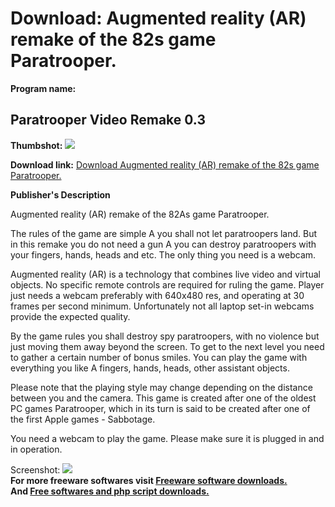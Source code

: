 # Download: Augmented reality (AR) remake of the 82s game Paratrooper.

**Program name:**

## Paratrooper Video Remake 0.3

  
**Thumbshot:** ![](http://www.freewarefiles.com/screenshot/paratroopervr_md.jpg)   
  
**Download link:** [Download Augmented reality (AR) remake of the 82s game Paratrooper.](http://freesoftwares.boysofts.com/Paratrooper-Video-Remake_program_53532.html)  
  


**Publisher's Description**  
  


Augmented reality (AR) remake of the 82As game Paratrooper. 

The rules of the game are simple A you shall not let paratroopers land. But in this remake you do not need a gun A you can destroy paratroopers with your fingers, hands, heads and etc. The only thing you need is a webcam. 

Augmented reality (AR) is a technology that combines live video and virtual objects. No specific remote controls are required for ruling the game. Player just needs a webcam preferably with 640x480 res, and operating at 30 frames per second minimum. Unfortunately not all laptop set-in webcams provide the expected quality. 

By the game rules you shall destroy spy paratroopers, with no violence but just moving them away beyond the screen. To get to the next level you need to gather a certain number of bonus smiles. You can play the game with everything you like A fingers, hands, heads, other assistant objects. 

Please note that the playing style may change depending on the distance between you and the camera. This game is created after one of the oldest PC games Paratrooper, which in its turn is said to be created after one of the first Apple games - Sabbotage. 

You need a webcam to play the game. Please make sure it is plugged in and in operation.

  
  
Screenshot: ![](http://www.freewarefiles.com/screenshot/paratroopervr.jpg)   
**For more freeware softwares visit [Freeware software downloads.](http://freesoftwares.boysofts.com/)**   
**And [Free softwares and php script downloads.](http://www.boysofts.com/)**
